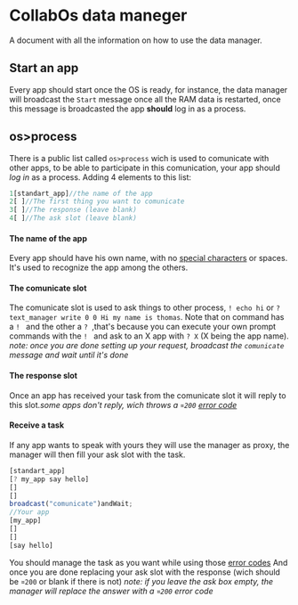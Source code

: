 # CollabOs data maneger
A document with all the information on how to use the data manager.
## Start an app
Every app should start once the OS is ready, for instance, the data manager will broadcast the ``Start`` message once all the RAM data is restarted, once this message 
is broadcasted the app **should** log in as a process.
## os>process
There is a public list called ``os>process`` wich is used to comunicate with other apps, to be able to participate in this comunication, your app should *log in* as a process.
Adding 4 elements to this list:
```js
1[standart_app]//the name of the app
2[ ]//The first thing you want to comunicate
3[ ]//The response (leave blank) 
4[ ]//The ask slot (leave blank)
```
#### The name of the app
Every app should have his own name, with no [special characters](https://github.com/wamuM/docs/blob/master/Scratch/characters.md) or spaces. It's used to recognize the app among the others.
#### The comunicate slot
The comunicate slot is used to ask things to other process, ``! echo hi`` or ``? text_manager write 0 0 Hi my name is thomas``. Note that on command has a ``! `` and the other a ``? ``,that's
because you can execute your own prompt commands with the ``! `` and ask to an X app with ``? X`` (X being the app name). 
*note: once you are done setting up your request, broadcast the ``comunicate`` message and wait until it's done*
#### The response slot
Once an app has received your task from the comunicate slot it will reply to this slot.*some apps don't reply, wich throws a ``¤200`` [error code](https://github.com/wamuM/docs/blob/master/Scratch/error_codes.md)*
#### Receive a task
If any app wants to speak with yours they will use the manager as proxy, the manager will then fill your ask slot with the task. 
```js
[standart_app]
[? my_app say hello]
[]
[]
broadcast("comunicate")andWait;
//Your app
[my_app]
[]
[]
[say hello]
```
You should manage the task as you want while using those [error codes](https://github.com/wamuM/docs/blob/master/Scratch/error_codes.md)
And once you are done replacing your ask slot with the response (wich should be ``¤200`` or blank if there is not)
*note: if you leave the ask box empty, the manager will replace the answer with a ``¤200`` error code*
